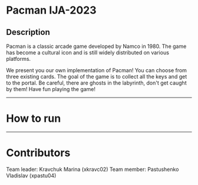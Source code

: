 # Pacman IJA-2023
## Description
Pacman is a classic arcade game developed by Namco in 1980. The game has become a cultural icon and is still widely distributed on various platforms. 

We present you our own implementation of Pacman! You can choose from three existing cards. The goal of the game is to collect all the keys and get to the portal. Be careful, there are ghosts in the labyrinth, don't get caught by them! 
Have fun playing the game!

------
# How to run
------
# Contributors
Team leader: Kravchuk Marina  (xkravc02)
Team member: Pastushenko Vladislav (xpastu04)
